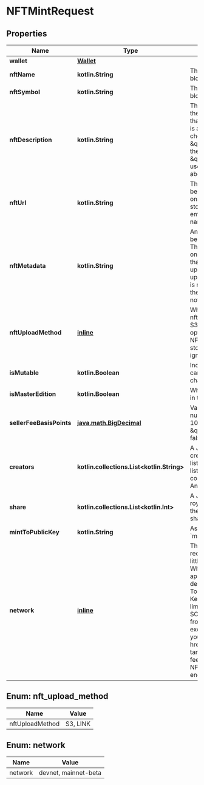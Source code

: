 
# NFTMintRequest

## Properties
Name | Type | Description | Notes
------------ | ------------- | ------------- | -------------
**wallet** | [**Wallet**](Wallet.md) |  | 
**nftName** | **kotlin.String** | The name of the token. Limited to 32 characters. Stored on the blockchain. |  [optional]
**nftSymbol** | **kotlin.String** | The symbol of the token. Limited to 10 characters. Stored on the blockchain. |  [optional]
**nftDescription** | **kotlin.String** | The description of the token. Limited to 2000 characters. Not stored on the blockchain.  This is stored in S3 in a bucket we own, and the link to that file is stored on the blockchain.  If you provide your own link, the link is also stored in that S3 file, which is publicly accessible. However, if you choose the NFT upload method \&quot;LINK\&quot; instead of \&quot;S3\&quot;, then we upload the link you  provide for nft_url directly to the blockchain, and S3 is not used at all. Thus, when you provide the \&quot;LINK\&quot; option, the value nft_description is ignored and not used. The Metaplex API does not provide functionality to store any data about your NFT besides a URL.  |  [optional]
**nftUrl** | **kotlin.String** | The URL you provided. Limited to 200 characters. This does not need to be a valid URL. Whether or not this is  stored on the blockchain depends on which upload method you choose. If you choose LINK, then this is stored on the  blockchain directly. If you choose S3, then this link is embedded in a public S3 text file that also contains the metadata, the name,  the symbol, and the description of the NFT.  |  [optional]
**nftMetadata** | **kotlin.String** | Any data you provide. Must be a string and properly encoded json. Will be viewable on S3. Limited to 2000 bytes. Not stored on the blockchain.  This is stored in S3 in a bucket we own, and the link to that file is stored on the blockchain.  If you provide your own link, the link is also stored in that S3 file, which is publicly accessible. However, if you choose the NFT upload method \&quot;LINK\&quot; instead of \&quot;S3\&quot;, then we upload the link you  provide for nft_url directly to the blockchain, and S3 is not used at all. Thus, when you provide the \&quot;LINK\&quot; option, the value nft_metadata is ignored and not used. The Metaplex API does not provide functionality to store any data about your NFT besides a URL.  |  [optional]
**nftUploadMethod** | [**inline**](#NftUploadMethod) | When you choose S3, all of the nft_description, nft_name, nft_symbol, nft_metadata, and nft_url are put into a json dictionary and uploaded to S3 as a text file.  This is uploaded to an AWS S3 bucket we own, and is an option we provide at no charge. The S3 link to this file is stored on the NFT on the blockchain.   When you choose LINK, the nft_url you provide is stored on the blockchain, and the nft_metadata and nft_description are ignored and not stored anywhere. S3 is then NOT used.  |  [optional]
**isMutable** | **kotlin.Boolean** | Indicates whether or not the NFT created is mutable. If mutable, the NFT can be updated later. Once set to immutable, the NFT is unable to be changed.  |  [optional]
**isMasterEdition** | **kotlin.Boolean** | Whether or not the NFT is a master edition NFT. Saves about 0.001 SOL in transaction costs when set to false.  |  [optional]
**sellerFeeBasisPoints** | [**java.math.BigDecimal**](java.math.BigDecimal.md) | Valid values from 0 to 10000. Must be an integer.  Represents the number of basis points that the seller receives as a fee upon sale.  E.g., 100 indicates a 1% seller fee. Seller does not receive a fee when \&quot;primary_sale_has_happened\&quot; is set to true.  Will be set to false after first sale has occurred.  |  [optional]
**creators** | **kotlin.collections.List&lt;kotlin.String&gt;** | A JSON encoded string representing an array / list.  The designated creators of the NFT. Length of the creator list must match length of the list of share.  Valid lengths of the list range from 1 to 5. Each item in the list must be a valid public key address.    Only the public key corresponding to the seed phrase provided will be marked as verified. Any other creators supplied will be marked as unverified.  |  [optional]
**share** | **kotlin.collections.List&lt;kotlin.Int&gt;** | A JSON encoded string representing an array / list.  The share of the royalty that each creator gets. Valid values range from 0 to 100.  Sum of the values must equal 100.  Only integer value accepted. Length of the share list must match length of the list of creators.  |  [optional]
**mintToPublicKey** | **kotlin.String** | Assign ownership of the NFT to the public key address given by &#x60;mint_to_public_key&#x60;  |  [optional]
**network** | [**inline**](#Network) | This determines which network you choose to run the API calls on. We recommend first testing on the devnet, because minting an NFT costs a little above 0.01 SOL, which is about $1.60 at the time of this writing.  When you run on the mainnet-beta, each successful call will deduct approximately that much. When you run on the devnet, that amount is deducted from a simulated amount, so you are not paying with real SOL. To get SOL on the devnet,   airdrop SOL to this address using the CLI. Keep in mind that you can only do this every so often. If you are rate-limited, consider using a VPN and trying again, or just waiting. To get SOL on the mainnet-beta, you    must transfer real SOL to this account from another wallet (e.g., from another wallet you own, from an exchange, etc.). We hope to make this process easier in the future, and if you have any suggestions, please add them    as an issue on our &lt;a href&#x3D;\&quot;https://github.com/BL0CK-X/the-blockchain-api\&quot; target&#x3D;\&quot;_blank\&quot;&gt;GitHub repository&lt;/a&gt; for the API. To get a fee estimate, make a GET requests to the &lt;a href&#x3D;\&quot;#tag/Solana-NFT/paths/~1solana~1nft~1mint~1fee/get\&quot;&gt;v1/solana/nft/mint/fee endpoint&lt;/a&gt; (details in sidebar).  |  [optional]


<a name="NftUploadMethod"></a>
## Enum: nft_upload_method
Name | Value
---- | -----
nftUploadMethod | S3, LINK


<a name="Network"></a>
## Enum: network
Name | Value
---- | -----
network | devnet, mainnet-beta



